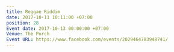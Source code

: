 ```yaml
---
title: Reggae Riddim
date: 2017-10-11 10:11:00 +07:00
position: 28
Event date: 2017-10-13 00:00:00 +07:00
Venue: The Porch
Event URL: https://www.facebook.com/events/2029464783948741/
---
```


